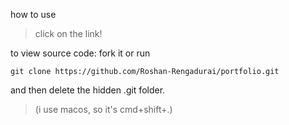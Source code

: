 how to use
> click on the link!

to view source code:
fork it or run
```
git clone https://github.com/Roshan-Rengadurai/portfolio.git
```
and then delete the hidden .git folder. 
> (i use macos, so it's cmd+shift+.)

